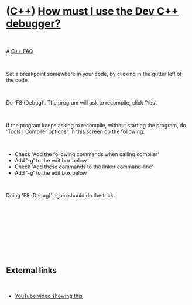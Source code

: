 



 

 

 

 

 

([C++](Cpp.htm)) [How must I use the Dev C++ debugger?](CppDebugDevCpp.htm)
===========================================================================

 

A [C++ FAQ](CppFaq.htm).

 

Set a breakpoint somewhere in your code, by clicking in the gutter left
of the code.

 

Do 'F8 (Debug)'. The program will ask to recompile, click 'Yes'.

 

If the program keeps asking to recompile, without starting the program,
do 'Tools | Compiler options'. In this screen do the following:

 

-   Check 'Add the following commands when calling compiler'
-   Add '-g' to the edit box below
-   Check 'Add these commands to the linker command-line'
-   Add '-g' to the edit box below

 

Doing 'F8 (Debug)' again should do the trick.

 

 

 

 

 

External links
--------------

 

-   [YouTube video showing
    this](http://www.youtube.com/watch?v=kHFpzxMFB3E)

 

 

 

 

 





 



